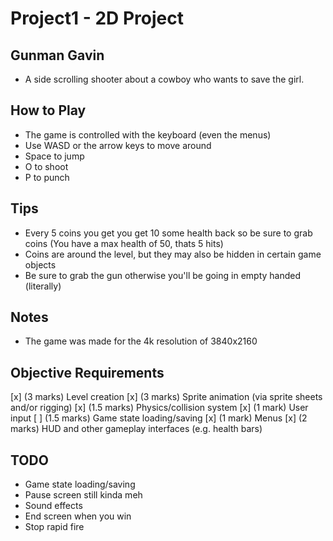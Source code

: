 # Project1 - 2D Project
## Gunman Gavin
- A side scrolling shooter about a cowboy who wants to save the girl.

## How to Play
- The game is controlled with the keyboard (even the menus)
- Use WASD or the arrow keys to move around
- Space to jump
- O to shoot
- P to punch

## Tips
- Every 5 coins you get you get 10 some health back so be sure to grab coins (You have a max health of 50, thats 5 hits)
- Coins are around the level, but they may also be hidden in certain game objects
- Be sure to grab the gun otherwise you'll be going in empty handed (literally)

## Notes
- The game was made for the 4k resolution of 3840x2160

## Objective Requirements
[x] (3 marks) Level creation
[x] (3 marks) Sprite animation (via sprite sheets and/or rigging)
[x] (1.5 marks) Physics/collision system
[x] (1 mark) User input
[ ] (1.5 marks) Game state loading/saving
[x] (1 mark) Menus
[x] (2 marks) HUD and other gameplay interfaces (e.g. health bars) 

## TODO
- Game state loading/saving
- Pause screen still kinda meh
- Sound effects
- End screen when you win
- Stop rapid fire
